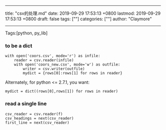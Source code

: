 
---
title: "csv的处理.md"
date: 2019-09-29 17:53:13 +0800
lastmod: 2019-09-29 17:53:13 +0800
draft: false
tags: [""]
categories: [""]
author: "Claymore"

---


Tags:[python, py_lib]

### to be a dict

```
with open('coors.csv', mode='r') as infile:
    reader = csv.reader(infile)
    with open('coors_new.csv', mode='w') as outfile:
        writer = csv.writer(outfile)
        mydict = {rows[0]:rows[1] for rows in reader}
```

Alternately, for python <= 2.7.1, you want:

```
mydict = dict((rows[0],rows[1]) for rows in reader)
```



### read a single line

```
csv_reader = csv.reader(f)
csv_headings = next(csv_reader)
first_line = next(csv_reader)
```

